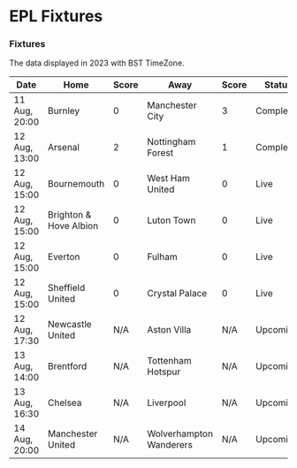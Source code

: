 # EPL Fixtures

### Fixtures

The data displayed in 2023 with BST TimeZone.

<!-- START_TABLE -->
| Date | Home | Score | Away | Score | Status |
|-------------|--------|--------------|--------|--------------|--------|
| 11 Aug, 20:00 | Burnley | 0 | Manchester City | 3 | Completed |
| 12 Aug, 13:00 | Arsenal | 2 | Nottingham Forest | 1 | Completed |
| 12 Aug, 15:00 | Bournemouth | 0 | West Ham United | 0 | Live |
| 12 Aug, 15:00 | Brighton & Hove Albion | 0 | Luton Town | 0 | Live |
| 12 Aug, 15:00 | Everton | 0 | Fulham | 0 | Live |
| 12 Aug, 15:00 | Sheffield United | 0 | Crystal Palace | 0 | Live |
| 12 Aug, 17:30 | Newcastle United | N/A | Aston Villa | N/A | Upcoming |
| 13 Aug, 14:00 | Brentford | N/A | Tottenham Hotspur | N/A | Upcoming |
| 13 Aug, 16:30 | Chelsea | N/A | Liverpool | N/A | Upcoming |
| 14 Aug, 20:00 | Manchester United | N/A | Wolverhampton Wanderers | N/A | Upcoming |
<!-- END_TABLE -->
